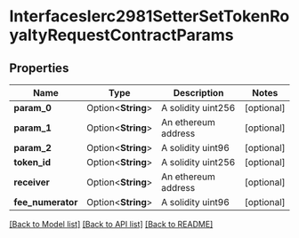 # InterfacesIerc2981SetterSetTokenRoyaltyRequestContractParams

## Properties

Name | Type | Description | Notes
------------ | ------------- | ------------- | -------------
**param_0** | Option<**String**> | A solidity uint256 | [optional]
**param_1** | Option<**String**> | An ethereum address | [optional]
**param_2** | Option<**String**> | A solidity uint96 | [optional]
**token_id** | Option<**String**> | A solidity uint256 | [optional]
**receiver** | Option<**String**> | An ethereum address | [optional]
**fee_numerator** | Option<**String**> | A solidity uint96 | [optional]

[[Back to Model list]](../README.md#documentation-for-models) [[Back to API list]](../README.md#documentation-for-api-endpoints) [[Back to README]](../README.md)


